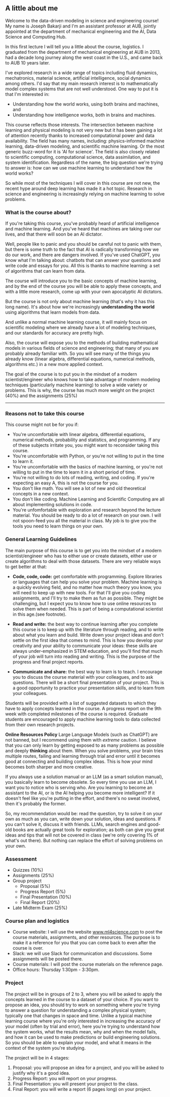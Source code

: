 
## A little about me 
Welcome to the data-driven modeling in science and engineering course! My name is Joseph Bakarji and I'm an assistant professor at AUB, jointly appointed at the department of mechanical engineering and the AI, Data Science and Computing Hub. 

In this first lecture I will tell you a little about the course, logistics. I graduated from the department of mechanical engineering at AUB in 2013, had a decade long journey along the west coast in the U.S., and came back to AUB 10 years later. 

I've explored research in a wide range of topics including fluid dynamics, mechatronics, material science, artificial intelligence, social dynamics among others. I'd say that my main research interest is to mathematically model complex systems that are not well understood. One way to put it is that I'm interested in:
- Understanding how the world works, using both brains and machines, and
- Understanding how intelligence works, both in brains and machines. 

This course reflects those interests. The intersection between machine learning and physical modeling is not very new but it has been gaining a lot of attention recently thanks to increased computational power and data availability. The field has many names, including: physics-informed machine learning, data-driven modeling, and scientific machine learning. Or the most generic buzz-word for it is 'AI for science'. The field is also closely related to scientific computing, computational science, data assimilation, and system identification. Regardless of the name, the big question we're trying to answer is: how can we use machine learning to understand how the world works?

So while most of the techniques I will cover in this course are not new, the recent hype around deep learning has made it a hot topic. Research in science and engineering is increasingly relying on machine learning to solve problems. 

### What is the course about?

If you're taking this course, you've probably heard of artificial intelligence and machine learning. And you've heard that machines are taking over our lives, and that there will soon be an AI dictator.  

Well, people like to panic and you should be careful not to panic with them, but there is some truth to the fact that AI is radically transforming how we do our work, and there are dangers involved. If you've used ChatGPT, you know what I'm talking about: chatbots that can answer your questions and write code and essays for you. All this is thanks to machine learning: a set of algorithms that can learn from data.

The course will introduce you to the basic concepts of machine learning, and by the end of the course you will be able to apply these concepts, and with a little more research, come up with your own apocalyptic AI dictators.

But the course is not only about machine learning (that's why it has this long name). It's about how we're increasingly **understanding the world** using algorithms that learn models from data. 

And unlike a normal machine learning course, it will mainly focus on scientific modeling where we already have a lot of modeling techniques, and our standards for accuracy are pretty high.

Also, the course will expose you to the methods of building mathematical models in various fields of science and engineering; that many of you are probably already familiar with. So you will see many of the things you already know (linear algebra, differential equations, numerical methods, algorithms etc.) in a new more applied context. 

The goal of the course is to put you in the mindset of a modern scientist/engineer who knows how to take advantage of modern modeling techniques (particularly machine learning) to solve a wide variety or problems. This is why, the course has much more weight on the project (40%) and the assignments (25%)

----

### Reasons not to take this course

This course might not be for you if:
- You're uncomfortable with linear algebra, differential equations, numerical methods, probability and statistics, and programming. If any of these subjects irritate you, you might want to reconsider taking this course.
- You're uncomfortable with Python, or you're not willing to put in the time to learn it.
- You're uncomfortable with the basics of machine learning, or you're not willing to put in the time to learn it in a short period of time.
- You're not willing to do lots of reading, writing, and coding. If you're expecting an easy A, this is not the course for you. 
- You don't like math. You will see a lot of new and old theoretical concepts in a new context.
- You don't like coding. Machine Learning and Scientific Computing are all about implementing solutions in code. 
- You're unfomfortable with exploration and research beyond the lecture material. You should be ready to do a lot of research on your own. I will not spoon-feed you all the material in class. My job is to give you the tools you need to learn things on your own.

### General Learning Guidelines

The main purpose of this course is to get you into the mindset of a modern scientist/engineer who has to either use or create datasets, either use or create algorithms to deal with those datasets. There are very reliable ways to get better at that:

- **Code, code, code:** get comfortable with programming. Explore libraries or languages that can help you solve your problem. Machine learning is a quickly evolving field, and no matter how much theory you know, you will need to keep up with new tools. For that I'll give you coding assignments, and I'll try to make them as fun as possible. They might be challenging, but I expect you to know how to use online resources to solve them when needed. This is part of being a computational scientist in this age.(see footnote).

- **Read and write:** the best way to continue learning after you complete this course is to keep up with the literature through reading, and to write about what you learn and build. Write down your project ideas and don't settle on the first idea that comes to mind. This is how you develop your creativity and your ability to communicate your ideas: these skills are always under-emphasized in STEM education, and you'll find that much of your job will turn into reading and writing. This is the purpose of the progress and final project reports.

- **Communicate and share:** the best way to learn is to teach. I encourage you to discuss the course material with your colleagues, and to ask questions. There will be a short final presentation of your project. This is a good opportunity to practice your presentation skills, and to learn from your colleagues.

Students will be provided with a list of suggested datasets to which they have to apply concepts learned in the course. A progress report on the 9th week with completed milestones of the course is required. Graduate students are encouraged to apply machine learning tools to data collected from their own research projects.


**Online Resources Policy**
Large Language Models (such as ChatGPT) are not banned, but I recommend using them with *extreme* caution. I believe that you can only learn by getting exposed to as many problems as possible and deeply **thinking** about them. When you solve problems, your brain tries multiple routes, failing and learning through trial and error until it becomes good at connecting and building complex ideas. This is how your mind becomes both sharper and more creative. 

If you always use a solution manual or an LLM (as a smart solution manual), you basically learn to become obsolete. So every time you use an LLM, I want you to notice who is serving who. Are you learning to become an assistant to the AI, or is the AI helping you become more intelligent? If it doesn't feel like you're putting in the effort, and there's no sweat involved, then it's probably the former.

So, my recommendation would be: read the question, try to solve it on your own as much as you can, write down your solution, ideas and questions. If you can't solve it, discuss it with friends. LLMs, search engines and good-old books are actually great tools for exploration; as both can give you great ideas and tips that will not be covered in class (we're only covering 1% of what's out there). But nothing can replace the effort of solving problems on your own.


### Assessment

- Quizzes (10%)
- Assignments (25%)
- Group project
    - Proposal (5%)
    - Progress Report (5%)
    - Final Presentation (10%)
    - Final Report (20%)
- Late Midterm Exam (25%)

### Course plan and logistics
- Course website: I will use the website www.ml4science.com to post the course materials, assignments, and other resources. The purpose is to make it a reference for you that you can come back to even after the course is over.
- Slack: we will use Slack for communication and discussions. Some assignments will be posted there.
- Course materials: I will post the course materials on the reference page.
- Office hours: Thursday 1:30pm - 3:30pm. 

### Project

The project will be in groups of 2 to 3, where you will be asked to apply the concepts learned in the course to a dataset of your choice. If you want to propose an idea, you should try to work on something where you're trying to answer a question for understanding a complex physical system; typically one that changes in space and time. Unlike a typical machine learning course where you're only interested in increasing the accuracy of your model (often by trial and error), here you're trying to understand how the system works, what the results mean, why and when the model fails, and how it can be used to make predictions or build engineering solutions. So you should be able to explain your model, and what it means in the context of the system you're studying. 

The project will be in 4 stages:
1. Proposal: you will propose an idea for a project, and you will be asked to justify why it's a good idea.
2. Progress Report: you will report on your progress. 
3. Final Presentation: you will present your project to the class.
4. Final Report: you will write a report (6 pages long) on your project.
